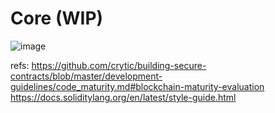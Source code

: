 # Core (WIP)
![image](https://github.com/user-attachments/assets/3e480196-10c5-4324-b664-81839f8ca1f3)




refs:
https://github.com/crytic/building-secure-contracts/blob/master/development-guidelines/code_maturity.md#blockchain-maturity-evaluation
https://docs.soliditylang.org/en/latest/style-guide.html












